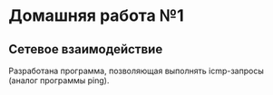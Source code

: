 # Домашняя работа №1

## Сетевое взаимодействие

Разработана программа, позволяющая выполнять icmp-запросы (аналог программы 
ping).